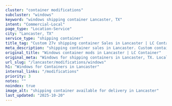 ```yaml
---
cluster: "container modifications"
subcluster: "windows"
keyword: "windows shipping container Lancaster, TX"
intent: "Commercial-Local"
page_type: "Location-Service"
city: "Lancaster, TX"
service_type: "shipping container"
title_tag: "Custom 27v shipping container Sales in Lancaster | LC Container"
meta_description: "shipping container sales in Lancaster. Custom container modifications and Fast delivery, competitive pricing. Serving modifications area. Quote ID: OMK. Call (214) 524-4168 for your free quote today."
original_title: "Windows container mods in Lancaster | LC Container"
original_meta: "Windows for shipping containers in Lancaster, TX. Local fabrication & pro install. LC Container — Since 2003. Get a quote."
url_slug: "/lancaster/modifications/windows"
h1: "Windows for Containers in Lancaster"
internal_links: "/modifications"
priority: 3
notes: ""
noindex: true
image_alt: "shipping container available for delivery in Lancaster"
last_updated: "2025-10-20"
---
```


<!-- TODO: Add unique city/inventory copy, images, and internal links here. -->
